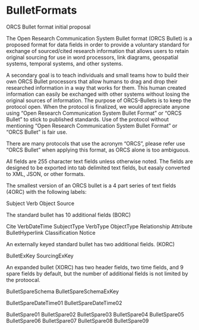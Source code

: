 # BulletFormats

ORCS Bullet format initial proposal

The Open Research Communication System Bullet format (ORCS Bullet) is a proposed format for data fields in order to provide a voluntary standard for exchange of sourced/cited research information that allows users to retain original sourcing for use in word processors, link diagrams, geospatial systems, temporal systems, and other systems. 

A secondary goal is to teach individuals and small teams how to build their own ORCS Bullet processors that allow humans to drag and drop their researched information in a way that works for them. This human created information can easily be exchanged with other systems without losing the original sources of information. 
The purpose of ORCS-Bullets is to keep the protocol open. When the protocol is finalized, we would appreciate anyone using “Open Research Communication System Bullet Format” or “ORCS Bullet” to stick to published standards. Use of the protocol without mentioning “Open Research Communication System Bullet Format” or “ORCS Bullet” is fair use. 

There are many protocols that use the acronym “ORCS”, please refer use “ORCS Bullet” when applying this format, as ORCS alone is too ambiguous. 




All fields are 255 character text fields unless otherwise noted. The fields are designed to be exported into tab delimited text fields, but easaly converted to XML, JSON, or other formats. 

The smallest version of an ORCS bullet is a 4 part series of text fields (4ORC) with the following labels:

Subject	Verb	Object	Source

The standard bullet has 10 additional fields (BORC)

Cite	VerbDateTime	SubjectType	VerbType	ObjectType	Relationship	Attribute	BulletHyperlink	Classification	Notice

An externally keyed standard bullet has two additional fields. (KORC)

BulletExKey	SourcingExKey
	

An expanded bullet (XORC) has two header fields, two time fields, and 9 spare fields by default, but the number of additional fields is not limited by the protoocal. 


BulletSpareSchema	BulletSpareSchemaExKey

BulletSpareDateTime01	BulletSpareDateTime02


BulletSpare01	BulletSpare02	BulletSpare03	BulletSpare04	BulletSpare05	BulletSpare06	BulletSpare07	BulletSpare08	BulletSpare09

